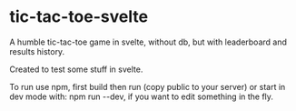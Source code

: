 # tic-tac-toe-svelte
A humble tic-tac-toe game in svelte, without db, but with leaderboard and results history.

Created to test some stuff in svelte.

To run use npm, first build then run (copy public to your server) or start in dev mode with: npm run --dev, if you want to edit something in the fly.
